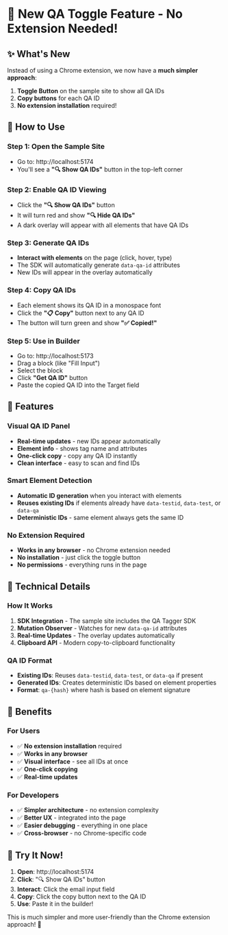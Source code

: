 # 🎯 New QA Toggle Feature - No Extension Needed!

## ✨ What's New

Instead of using a Chrome extension, we now have a **much simpler approach**:

1. **Toggle Button** on the sample site to show all QA IDs
2. **Copy buttons** for each QA ID
3. **No extension installation** required!

## 🚀 How to Use

### Step 1: Open the Sample Site

- Go to: http://localhost:5174
- You'll see a **"🔍 Show QA IDs"** button in the top-left corner

### Step 2: Enable QA ID Viewing

- Click the **"🔍 Show QA IDs"** button
- It will turn red and show **"🔍 Hide QA IDs"**
- A dark overlay will appear with all elements that have QA IDs

### Step 3: Generate QA IDs

- **Interact with elements** on the page (click, hover, type)
- The SDK will automatically generate `data-qa-id` attributes
- New IDs will appear in the overlay automatically

### Step 4: Copy QA IDs

- Each element shows its QA ID in a monospace font
- Click the **"📋 Copy"** button next to any QA ID
- The button will turn green and show **"✅ Copied!"**

### Step 5: Use in Builder

- Go to: http://localhost:5173
- Drag a block (like "Fill Input")
- Select the block
- Click **"Get QA ID"** button
- Paste the copied QA ID into the Target field

## 🎨 Features

### Visual QA ID Panel

- **Real-time updates** - new IDs appear automatically
- **Element info** - shows tag name and attributes
- **One-click copy** - copy any QA ID instantly
- **Clean interface** - easy to scan and find IDs

### Smart Element Detection

- **Automatic ID generation** when you interact with elements
- **Reuses existing IDs** if elements already have `data-testid`, `data-test`, or `data-qa`
- **Deterministic IDs** - same element always gets the same ID

### No Extension Required

- **Works in any browser** - no Chrome extension needed
- **No installation** - just click the toggle button
- **No permissions** - everything runs in the page

## 🔧 Technical Details

### How It Works

1. **SDK Integration** - The sample site includes the QA Tagger SDK
2. **Mutation Observer** - Watches for new `data-qa-id` attributes
3. **Real-time Updates** - The overlay updates automatically
4. **Clipboard API** - Modern copy-to-clipboard functionality

### QA ID Format

- **Existing IDs**: Reuses `data-testid`, `data-test`, or `data-qa` if present
- **Generated IDs**: Creates deterministic IDs based on element properties
- **Format**: `qa-{hash}` where hash is based on element signature

## 🎉 Benefits

### For Users

- ✅ **No extension installation** required
- ✅ **Works in any browser**
- ✅ **Visual interface** - see all IDs at once
- ✅ **One-click copying**
- ✅ **Real-time updates**

### For Developers

- ✅ **Simpler architecture** - no extension complexity
- ✅ **Better UX** - integrated into the page
- ✅ **Easier debugging** - everything in one place
- ✅ **Cross-browser** - no Chrome-specific code

## 🚀 Try It Now!

1. **Open**: http://localhost:5174
2. **Click**: "🔍 Show QA IDs" button
3. **Interact**: Click the email input field
4. **Copy**: Click the copy button next to the QA ID
5. **Use**: Paste it in the builder!

This is much simpler and more user-friendly than the Chrome extension approach! 🎯
